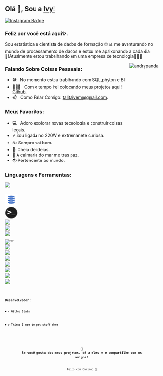 
## Olá 👋, Sou a [Ivy!](https://github.com/IvyTalita/)




[![Instagram Badge](https://img.shields.io/badge/-Instagram-e4405f?style=flat-square&logo=Instagram&logoColor=white)](https://instagram.com/ivytalita/)




### Feliz por você está aqui✨.



Sou estatística e cientista de dados de formação 🤓 :bar_chart:  me aventurando no mundo de processamento de dados e estou me apaixonando a cada dia :purple_heart:!Atualmente estou trabalhando em uma empresa de tecnologia👨🏻‍💻



<img align="right" height="280" alt="andrypanda" src="https://media.discordapp.net/attachments/767478208625901573/1044604389907759195/PANDA2.gif" />





### Falando Sobre Coisas Pessoais:



- 🛠 &nbsp; No momento estou trablhando com SQL,phyton e BI
- 👨🏻‍💻 &nbsp; Com o tempo irei colocando meus projetos aqui! [Github](https://github.com/IviTalita/).
- 📫 &nbsp; Como Falar Comigo: talitaivem@gmail.com.



### Meus Favoritos:



- 💻 &nbsp; Adoro explorar novas tecnologia e construir coisas legais.
- :zap: Sou ligada no 220W e extremanete curiosa.
- ☕: Sempre vai bem.
- 🚨: Cheia de ideias.
- :ocean: A calmaria do mar me tras paz.
- :earth_americas: Pertencente ao mundo.




### Linguagens e Ferramentas:

 <code><img height="40" src="https://cdn.jsdelivr.net/gh/devicons/devicon/icons/linux/linux-original.svg" />  
 <code><img height="40" src="https://raw.githubusercontent.com/github/explore/80688e429a7d4ef2fca1e82350fe8e3517d3494d/topics/sql/sql.png" alt="sql"></code>
 <code><img height="40" src="https://raw.githubusercontent.com/github/explore/80688e429a7d4ef2fca1e82350fe8e3517d3494d/topics/terminal/terminal.png" alt="terminal"></code>
 <code><img height="40" src="https://cdn.jsdelivr.net/gh/devicons/devicon/icons/postgresql/postgresql-original.svg" />
 <code><img height="40" src="https://cdn.jsdelivr.net/gh/devicons/devicon/icons/jenkins/jenkins-original.svg" />
 <code><img height="40" src="https://cdn.jsdelivr.net/gh/devicons/devicon/icons/python/python-original.svg" />
 <code><img height="40" src="https://img.icons8.com/color/512/power-bi.png" alt="cpp"/>
 <code><img height="40" src="https://cdn.jsdelivr.net/gh/devicons/devicon/icons/rstudio/rstudio-original.svg" />
 <code><img height="40" src="https://cdn.jsdelivr.net/gh/devicons/devicon/icons/r/r-original.svg" />
 <code><img height="40" src="https://cdn.jsdelivr.net/gh/devicons/devicon/icons/spss/spss-original.svg" />
 <code><img height="40" src="https://cdn.jsdelivr.net/gh/devicons/devicon/icons/c/c-original.svg" />
 <code><img height="40" src="https://cdn.jsdelivr.net/gh/devicons/devicon/icons/figma/figma-original.svg" />
 <code><img height="40" src="https://cdn.jsdelivr.net/gh/devicons/devicon/icons/canva/canva-original.svg" />
 <code><img height="40" src="https://cdn.jsdelivr.net/gh/devicons/devicon/icons/github/github-original.svg" />
  
  




### Desenvolvedor:



<details>    
  <summary><b>⚡ Github Stats</b></summary>



 <br />
  <img height="250em" src="https://github-readme-stats.vercel.app/api?username=IvyTalita&show_icons=true&theme=discord_old_blurple&include_all_commits=true&count_private=true"/>
  <img height="250em" src="https://github-readme-stats.vercel.app/api/top-langs/?username=IvyTalita&layout=compact&langs_count=7&theme=discord_old_blurple"/>



</details>

<details>    
  <br />
  <summary><b>⚙️ Things I use to get stuff done</b></summary>
      <ul>
          <li><b>OS:</b> Ubuntu 22.04</li>
          <li><b>Browser: </b> Firefox Web Browser</li>
        <li><b>Code Editor:</b> VSCode - The best editor out there.</li>
        <li><b>To Stay Updated:</b> Instagram.</li>
        <br />
    </ul>    
</details>




<div align="center">



### 💙 Se você gosta dos meus projetos, dê a eles ⭐ e compartilhe com os amigos!


Feito com Carinho 💙



</div>
